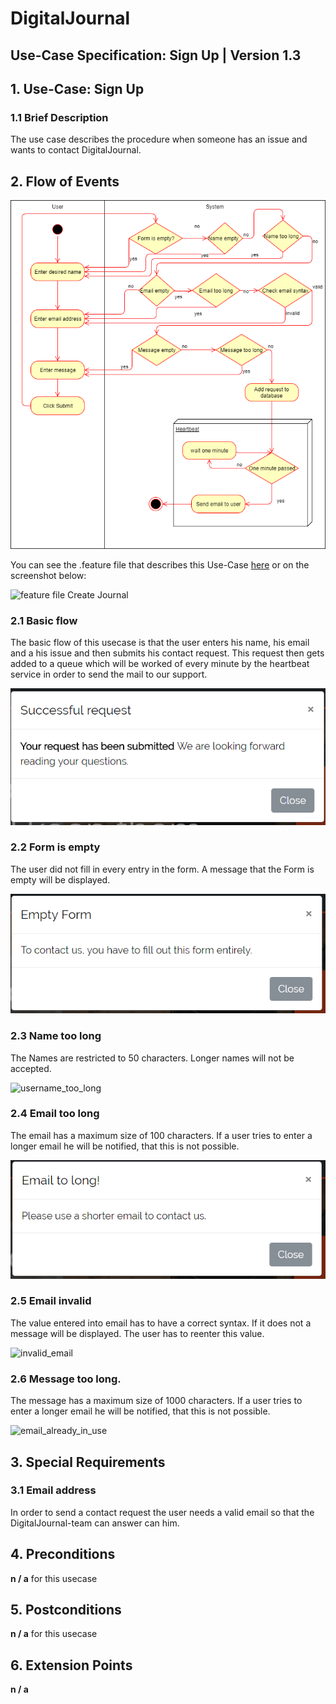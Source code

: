 # DigitalJournal
## Use-Case Specification: Sign Up | Version 1.3

## 1. Use-Case: Sign Up

### 1.1 Brief Description

The use case describes the procedure when someone has an issue and wants to contact DigitalJournal. 

## 2. Flow of Events

![AD_contactUs](Activity_Diagram_contactUs.png)

You can see the .feature file that describes this Use-Case [here](https://github.com/Toaster996/softwareengineering/blob/master/DigitalJournal/src/test/resources/features/ContactUs.feature) or on the screenshot below:

![feature file Create Journal](https://github.com/Toaster996/softwareengineering/blob/master/DigitalJournal/src/test/resources/features/ContactUs.png?raw=true)

### 2.1 Basic flow

The basic flow of this usecase is that the user enters his name, his email and a his issue and then submits his contact request. This request then gets added to a queue which will be worked of every minute by the heartbeat service in order to send the mail to our support. 

![success](success.png)

### 2.2 Form is empty

The user did not fill in every entry in the form. A message that the Form is empty will be displayed.

![form_empty](empty_form.png)

### 2.3 Name too long

The Names are restricted to 50 characters. Longer names will not be accepted.

![username_too_long](username_too_long.png)

### 2.4 Email too long

The email has a maximum size of 100 characters. If a user tries to enter a longer email he will be notified, that this is not possible.

![email_too_long](email_too_long.png)

### 2.5 Email invalid

The value entered into email has to have a correct syntax. If it does not a message will be displayed. The user has to reenter this value.

![invalid_email](invalid_email.jpg) 

### 2.6 Message too long.

The message has a maximum size of 1000 characters. If a user tries to enter a longer email he will be notified, that this is not possible.

![email_already_in_use](email_already_in_use.png)


## 3. Special Requirements

### 3.1 Email address

In order to send a contact request the user needs a valid email so that the DigitalJournal-team can answer can him.

## 4. Preconditions

**n / a** for this usecase

## 5. Postconditions

**n / a** for this usecase

## 6. Extension Points

**n / a**
